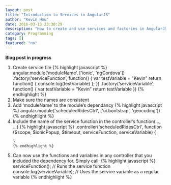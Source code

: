 ```yaml
---
layout: post
title: "Introduction to Services in AngularJS"
author: "Kevin Hou"
date: 2016-03-13 23:30:29
description: "How to create and use services and factories in AngularJS"
category: Programming
tags: []
featured: "no"
---
```

**Blog post in progress**

<ol>
  <li>
    Create service file
    {% highlight javascript %}
    angular.module(‘moduleName’, ['ionic', 'ngCordova'])
      .factory(‘serviceFunction’, function() {
        var testVariable = "Kevin"
        return function() {
          console.log(testVariable)
        };
      })
      .factory(‘serviceVariable’, function() {
        var testVariable = "Kevin"
        return testVariable
      })
    {% endhighlight %}
  </li>

  <li>
    Make sure the names are consistent
  </li>

  <li>
    Add ‘moduleName’ to the module’s dependancy
    {% highlight javascript %}
    angular.module('scheduledRidesCtrl', ['ui.bootstrap', 'geocoding'])
    {% endhighlight %}
  </li>

  <li>
    Include the name of the service function in the controller’s function(…, …)
    {% highlight javascript %}
    .controller('scheduledRidesCtrl', function ($scope, $ionicPopup, $timeout, serviceFunction, serviceVariable) {

    }
    {% endhighlight %}
  </li>

  <li>Can now use the functions and variables in any controller that you included the dependency for. Simply call:
    {% highlight javascript %}
    serviceFunction(); // Runs the service function
    console.log(serviceVariable); // Uses the service variable as a regular variable
    {% endhighlight %}
  </li>
</ol>
